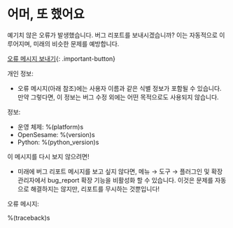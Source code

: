 # 어머, 또 했어요

예기치 않은 오류가 발생했습니다. 버그 리포트를 보내시겠습니까? 이는 자동적으로 이루어지며, 미래의 비슷한 문제를 예방합니다.

[오류 메시지 보내기](opensesame://event.bug_report_send){: .important-button}

개인 정보:

- 오류 메시지(아래 참조)에는 사용자 이름과 같은 식별 정보가 포함될 수 있습니다. 만약 그렇다면, 이 정보는 버그 수정 외에는 어떤 목적으로도 사용되지 않습니다.

정보:

- 운영 체제: %(platform)s
- OpenSesame: %(version)s
- Python: %(python_version)s

이 메시지를 다시 보지 않으려면!

- 미래에 버그 리포트 메시지를 보고 싶지 않다면, 메뉴 → 도구 → 플러그인 및 확장 관리자에서 bug_report 확장 기능을 비활성화 할 수 있습니다. 이것은 문제를 자동으로 해결하지는 않지만, 리포트를 무시하는 것뿐입니다!

오류 메시지:

%(traceback)s